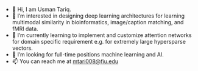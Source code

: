 - 👋 Hi, I am Usman Tariq.
- 👀 I’m interested in designing deep learning architectures for learning multimodal similarity in bioinformatics, image/caption matching, and fMRI data.
- 🌱 I’m currently learning to implement and customize attention networks for domain specific requirement e.g. for extremely large hypersparse vectors.
- 💞️ I’m looking for full-time positions machine learning and AI.
- 📫 You can reach me at mtari008@fiu.edu

<!---
Usman095/Usman095 is a ✨ special ✨ repository because its `README.md` (this file) appears on your GitHub profile.
You can click the Preview link to take a look at your changes.
--->
